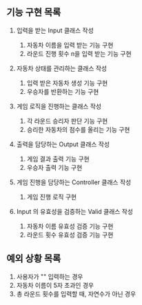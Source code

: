 ## 기능 구현 목록

1. 입력을 받는 Input 클래스 작성
    1. 자동차 이름을 입력 받는 기능 구현
    2. 라운드 진행 횟수 n을 입력 받는 기능 구현


2. 자동차 상태를 관리하는 클래스 작성
    1. 입력 받은 자동차 생성 기능 구현
    2. 우승자를 반환하는 기능 구현


3. 게임 로직을 진행하는 클래스 작성
    1. 각 라운드 승리자 판단 기능 구현
    2. 승리한 자동차의 점수를 올리는 기능 구현


4. 출력을 담당하는 Output 클래스 작성
    1. 게임 결과 출력 기능 구현
    2. 우승자 출력 기능 구현


5. 게임 진행을 담당하는 Controller 클래스 작성
    1. 게임 진행 로직 구현


6. Input 의 유효성을 검증하는 Valid 클래스 작성
   1. 자동차 이름 유효성 검증 기능 구현
   2. 라운드 횟수 유효성 검증 기능 구현 

## 예외 상황 목록

1. 사용자가 "" 입력하는 경우
2. 자동차 이름이 5자 초과인 경우
3. 총 라운드 횟수를 입력할 때, 자연수가 아닌 경우
